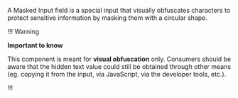 A Masked Input field is a special input that visually obfuscates characters to protect sensitive information by masking them with a circular shape.

!!! Warning

**Important to know**

This component is meant for **visual obfuscation** only. Consumers should be aware that the hidden text value could still be obtained through other means (eg. copying it from the input, via JavaScript, via the developer tools, etc.).


!!!